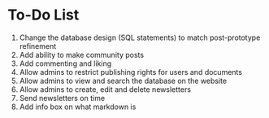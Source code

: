 # To-Do List

1. Change the database design (SQL statements) to match post-prototype refinement
2. Add ability to make community posts
3. Add commenting and liking
4. Allow admins to restrict publishing rights for users and documents
5. Allow admins to view and search the database on the website
6. Allow admins to create, edit and delete newsletters
7. Send newsletters on time
8. Add info box on what markdown is